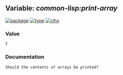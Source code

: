 ## Variable: ***common-lisp:*print-array****
[![package](https://img.shields.io/badge/Package-COMMON--LISP-5f9ea0.svg?style=social&colorA=999999)](../) [![type](https://img.shields.io/badge/Type-Variable-5f9ea0.svg?style=social&colorA=999999)](../#variable) [![clhs](https://img.shields.io/badge/CLHS-*PRINT--ARRAY*-5f9ea0.svg?style=social&colorA=999999)](http://www.lispworks.com/documentation/HyperSpec/Body/v_pr_ar.htm) 
### Value
```
T
```
### Documentation
```
Should the contents of arrays be printed?
```
